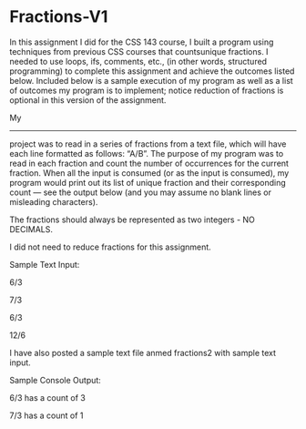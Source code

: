# Fractions-V1

In this assignment I did for the CSS 143 course, I built a program using techniques from previous CSS courses that countsunique fractions. I needed to use loops, ifs, comments, etc., (in other words, structured programming) to complete this assignment and achieve the outcomes listed below. Included below is a sample execution of my program as well as a list of outcomes my program is to implement; notice reduction of fractions is optional in this version of the assignment.

My<hr/>
project was to read in a series of fractions from a text file, which will have each line formatted as follows: “A/B”. The purpose of my program was to read in each fraction and count the number of occurrences for the current fraction. When all the input is consumed (or as the input is consumed), my program would print out its list of unique fraction and their corresponding count — see the output below (and you may assume no blank lines or misleading characters).

The fractions should always be represented as two integers - NO DECIMALS.

I did not need to reduce fractions for this assignment. 

Sample Text Input:

6/3

7/3

6/3

12/6

I have also posted a sample text file anmed fractions2 with sample text input.

Sample Console Output:

6/3 has a count of 3

7/3 has a count of 1

